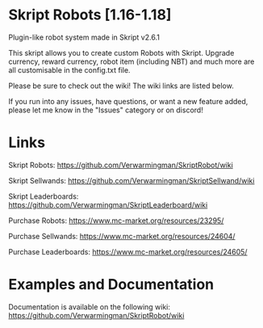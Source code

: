 # Skript Robots [1.16-1.18]
Plugin-like robot system made in Skript v2.6.1

This skript allows you to create custom Robots with Skript. Upgrade currency, reward currency, robot item (including NBT) and much more are all customisable in the config.txt file.

Please be sure to check out the wiki! The wiki links are listed below.

If you run into any issues, have questions, or want a new feature added, please let me know in the "Issues" category or on discord!

# Links
Skript Robots: https://github.com/Verwarmingman/SkriptRobot/wiki

Skript Sellwands: https://github.com/Verwarmingman/SkriptSellwand/wiki

Skript Leaderboards: https://github.com/Verwarmingman/SkriptLeaderboard/wiki


Purchase Robots: https://www.mc-market.org/resources/23295/

Purchase Sellwands: https://www.mc-market.org/resources/24604/

Purchase Leaderboards: https://www.mc-market.org/resources/24605/

# Examples and Documentation
Documentation is available on the following wiki: https://github.com/Verwarmingman/SkriptRobot/wiki
